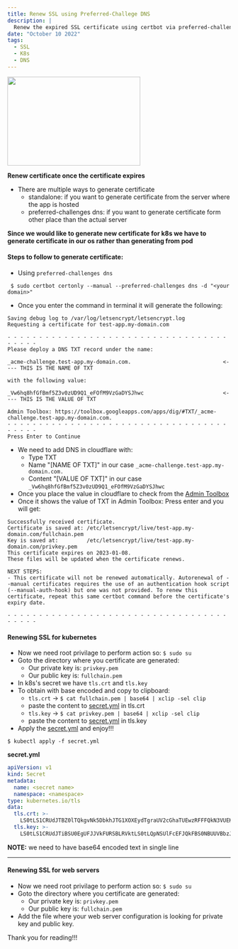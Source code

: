 ```yaml
---
title: Renew SSL using Preferred-Challege DNS
description: |
  Renew the expired SSL certificate using certbot via preferred-challenge dns.
date: "October 10 2022"
tags:
  - SSL
  - K8s
  - DNS
---
```

<img src="/assets/devops/lets_encrypt.svg" width="300" height="200"/>

**Renew certificate once the certificate expires**

- There are multiple ways to generate certificate
  - standalone: if you want to generate certificate from the server where the app is hosted
  - preferred-challenges dns: if you want to generate certificate form other place than the actual server

**Since we would like to generate new certificate for k8s we have to generate certificate in our os rather than generating from pod**

#### Steps to follow to generate certificate:

- Using `preferred-challenges dns`

```
 $ sudo certbot certonly --manual --preferred-challenges dns -d "<your domain>"
```

- Once you enter the command in terminal it will generate the following:

```
Saving debug log to /var/log/letsencrypt/letsencrypt.log
Requesting a certificate for test-app.my-domain.com

- - - - - - - - - - - - - - - - - - - - - - - - - - - - - - - - - - - - - - - -
Please deploy a DNS TXT record under the name:

_acme-challenge.test-app.my-domain.com.                             <---- THIS IS THE NAME OF TXT

with the following value:

_Vw6hq8hfGfBmf5Z3v0zUD9Q1_eFOfM9VzGaDYSJhwc                         <---- THIS IS THE VALUE OF TXT

Admin Toolbox: https://toolbox.googleapps.com/apps/dig/#TXT/_acme-challenge.test-app.my-domain.com.
- - - - - - - - - - - - - - - - - - - - - - - - - - - - - - - - - - - - - - - -
Press Enter to Continue
```

- We need to add DNS in cloudflare with:
  - Type TXT
  - Name "[NAME OF TXT]" in our case `_acme-challenge.test-app.my-domain.com.`
  - Content "[VALUE OF TXT]" in our case `_Vw6hq8hfGfBmf5Z3v0zUD9Q1_eFOfM9VzGaDYSJhwc`
- Once you place the value in cloudflare to check from the [Admin Toolbox](https://toolbox.googleapps.com/apps/dig/#TXT/_acme-challenge.test-app.my-domain.com.)
- Once it shows the value of TXT in Admin Toolbox: Press enter and you will get:

```
Successfully received certificate.
Certificate is saved at: /etc/letsencrypt/live/test-app.my-domain.com/fullchain.pem
Key is saved at:         /etc/letsencrypt/live/test-app.my-domain.com/privkey.pem
This certificate expires on 2023-01-08.
These files will be updated when the certificate renews.

NEXT STEPS:
- This certificate will not be renewed automatically. Autorenewal of --manual certificates requires the use of an authentication hook script (--manual-auth-hook) but one was not provided. To renew this certificate, repeat this same certbot command before the certificate's expiry date.

- - - - - - - - - - - - - - - - - - - - - - - - - - - - - - - - - - - - - - - -
```

#### Renewing SSL for kubernetes

- Now we need root privilage to perform action so: `$ sudo su`
- Goto the directory where you certificate are generated:
  - Our private key is: `privkey.pem`
  - Our public key is: `fullchain.pem`
- In k8s's secret we have `tls.crt` and `tls.key`
- To obtain with base encoded and copy to clipboard:
  - `tls.crt` -> `$ cat fullchain.pem | base64 | xclip -sel clip`
  - paste the content to [secret.yml](./secret.yml) in tls.crt
  - `tls.key` -> `$ cat privkey.pem | base64 | xclip -sel clip`
  - paste the content to [secret.yml](./secret.yml) in tls.key
- Apply the [secret.yml](./secret.yml) and enjoy!!!

```
$ kubectl apply -f secret.yml
```

**secret.yml**

```yaml
apiVersion: v1
kind: Secret
metadata:
  name: <secret name>
  namespace: <namespace>
type: kubernetes.io/tls
data:
  tls.crt: >-
    LS0tLS1CRUdJTBZ0lTQkgvNk5DbkhJTG1XOXEydTgraUV2cGhaTUEwzRFFFQkN3VUEKTURJeEN6QUpCZ05WQkFZVES0t...LS0K
  tls.key: >-
    LS0tLS1CRUdJTiBSU0EgUFJJVkFURSBLRVktLS0tLQpNSUlFcEFJQkFBS0NBUUVBbzJ0c1VPTTVoSlA0UmpNazBYTVBQ...tLQo=

```

**NOTE:** we need to have base64 encoded text in single line

---

#### Renewing SSL for web servers

- Now we need root privilage to perform action so: `$ sudo su`
- Goto the directory where you certificate are generated:
  - Our private key is: `privkey.pem`
  - Our public key is: `fullchain.pem`
- Add the file where your web server configuration is looking for private key and public key.

Thank you for reading!!!